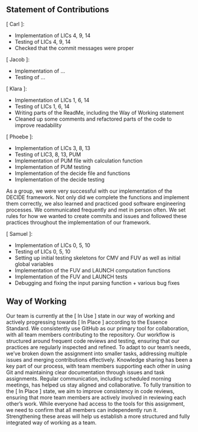 ## Statement of Contributions

[ Carl ]:

- Implementation of LICs 4, 9, 14
- Testing of LICs 4, 9, 14
- Checked that the commit messages were proper

[ Jacob ]:

- Implementation of ...
- Testing of ...

[ Klara ]:

- Implementation of LICs 1, 6, 14
- Testing of LICs 1, 6, 14
- Writing parts of the ReadMe, including the Way of Working statement
- Cleaned up some comments and refactored parts of the code to improve readability

[ Phoebe ]:

- Implementation of LICs 3, 8, 13
- Testing of LIC3, 8, 13, PUM
- Implementation of PUM file with calculation function
- Implementation of PUM testing
- Implementation of the decide file and functions
- Implementation of the decide testing

As a group, we were very successful with our implementation of the DECIDE framework. Not only did we complete the functions and implement them correctly, we also learned and practiced good software engineering processes. We communicated frequently and met in person often. We set rules for how we wanted to create commits and issues and followed these practices throughout the implementation of our framework.

[ Samuel ]:

- Implementation of LICs 0, 5, 10
- Testing of LICs 0, 5, 10
- Setting up initial testing skeletons for CMV and FUV as well as initial global variables
- Implementation of the FUV and LAUNCH computation functions
- Implementation of the FUV and LAUNCH tests
- Debugging and fixing the input parsing function + various bug fixes

## Way of Working

Our team is currently at the [ In Use ] state in our way of working and actively progressing towards [ In Place ] according to the Essence Standard. We consistently use GitHub as our primary tool for collaboration, with all team members contributing to the repository. Our workflow is structured around frequent code reviews and testing, ensuring that our practices are regularly inspected and refined. To adapt to our team’s needs, we’ve broken down the assignment into smaller tasks, addressing multiple issues and merging contributions effectively. Knowledge sharing has been a key part of our process, with team members supporting each other in using Git and maintaining clear documentation through issues and task assignments. Regular communication, including scheduled morning meetings, has helped us stay aligned and collaborative. To fully transition to the [ In Place ] state, we aim to improve consistency in code reviews, ensuring that more team members are actively involved in reviewing each other’s work. While everyone had access to the tools for this assignment, we need to confirm that all members can independently run it. Strengthening these areas will help us establish a more structured and fully integrated way of working as a team.
